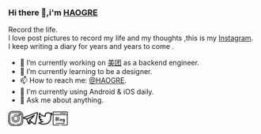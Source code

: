 <!-- ![](https://github.com/HAOGRE/haogre/blob/master/img/hello.gif) -->

### Hi there 👋,i'm [HAOGRE](https://haogre.com/)


Record the life.<br/>
I love post pictures to record my life and my thoughts ,this is my [Instagram](https://instagram.com/haogre). <br/>
I keep writing a diary for years and years to come .
<br/>

- 🔭 I’m currently working on [美团](https://www.meituan.com/) as a backend engineer.
- 🌱 I’m currently learning to be a designer.
- 📫 How to reach me: [@HAOGRE](https://t.me/HAOGRE).
- 📱 I'm currently using Android & iOS daily.
- 💬 Ask me about anything.


<a href="https://instagram.com/haogre">
  <img align="left" alt="haogre | Instagram" width="30px" src="https://github.com/HAOGRE/haogre/blob/master/img/instagram.svg" />
</a>
<a href="https://t.me/haogre">
  <img align="left" alt="haogre | Telegram" width="30px" src="https://github.com/HAOGRE/haogre/blob/master/img/telegram.svg" />
</a>
<a href="https://twitter.com/haogre">
  <img align="left" alt="haogre | Twitter" width="30px" src="https://github.com/HAOGRE/haogre/blob/master/img/twitter.svg" />
</a>
<a href="https://haogre.com/">
  <img align="left" alt="haogre | blog" width="30px" src="https://github.com/HAOGRE/haogre/blob/master/img/blog.svg" />
</a>
<br/>
<br/>

<!-- 

it's a demo 

- 🔭 I’m currently working on ...
- 🌱 I’m currently learning ...
- 👯 I’m looking to collaborate on ...
- 🤔 I’m looking for help with ...
- 💬 Ask me about ...
- 📫 How to reach me: ...
- 😄 Pronouns: ...
- ⚡ Fun fact: ...
  

 -->

